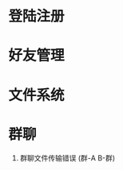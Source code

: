 # 登陆注册

<!-- 1. 注册倒数第二个输入框对Enter响应问题 -->

<!-- 2. 登陆之后 FriendList 无好友显示问题 -->

<!-- 3. 注销账号之后再次尝试登陆会使服务器崩溃

LOG INFO
```
[2025-07-08 10:32:46] [INFO] Server: receive a message from 10.30.0.131
[2025-07-08 10:32:46] [INFO] Client 10.30.0.131:48642 sent
{
        "action" : "LOGIN",
        "email" : "323602912@qq.com",
        "passwd" : "1"
}
terminate called after throwing an instance of 'cpp_redis::redis_error'
  what():  Reply is not a string
fish: Job 1, './server' terminated by signal SIGABRT (Abort)
```

(似乎只要登陆一个不存在的账号就会使服务器崩溃) -->

<!-- 4. 验证码发送无cd 可以一直发送 -->

<!-- 5. userServer.cc 168行 缺少 redis 的 `sync_commit()` 方法调用 -->

<!-- 6. 第一次注销永远不成功 -->

# 好友管理

# 文件系统

<!-- 1. 从远程传文件时 无法上传到服务器 但是从本地可以 (好像是因为FtpServer 的 服务器ip没有修改) -->

<!-- 2. 传输文件后 第一次进入文件管理界面读不到东西 (写了一个提示) -->

# 群聊

1. 群聊文件传输错误 (群-A B-群)

<!-- 2. 搜索群加群居然没有实现 -->